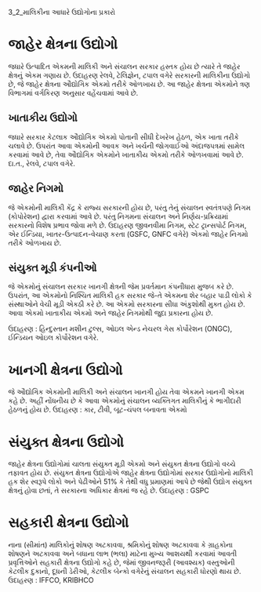 3_2_માલિકીના આધારે ઉદ્યોગોના પ્રકારો

# જાહેર ક્ષેત્રના ઉદ્યોગો
જધારે ઉત્પાદિત એકમની માલિકી અને સંચાલન સરકાર હસ્તક હોય છે ત્યારે તે જાહેર ક્ષેત્રનું એકમ ગણાય છે. ઉદાહરણ રેલવે, ટેલિજ્ઞેન, ટપાલ વગેરે સરકારની માલિકીના ઉદ્યોગો છે, જે જાહેર ક્ષેત્રના ઔદ્યોગિક એકમો તરીકે ઓળખાય છે. આ જાહેર ક્ષેત્રના એકમોને ત્રણ વિભાગમાં વર્ગકિરણ અનુસાર વહેંચવામાં આવે છે.

## ખાતાકીય ઉદ્યોગો
જધારે સરકાર કેટલાક ઔદ્યોગિક એકમો પોતાની સીધી દેખરેખ હેઠળ, એક ખાતા તરીકે ચલાવે છે. ઉપરાંત આવા એકમોની આવક અને ખર્ચની જોગવાઈઓ અંદાજપત્રમાં સામેલ કરવામાં આવે છે, તેવા ઔદ્યોગિક એકમોને ખાતાકીય એકમો તરીકે ઓળખવામાં આવે છે. દા.ત., રેલવે, ટપાલ વગેરે.

## જાહેર નિગમો
જે એકમોની માલિકી કેંદ્ર કે રાજ્ય સરકારની હોય છે, પરંતુ તેનું સંચાલન સ્વતંત્રપણે નિગમ (કોપોરેશન) દ્વારા કરવામાં આવે છે. પરંતુ નિગમના સંચાલન અને નિર્ણય-પ્રક્રિયામાં સરકારનો વિશેષ પ્રભાવ જોવા મળે છે. ઉદાહરણ જીવનવીમા નિગમ, સ્ટેટ ટ્રાન્સપોર્ટ નિગમ, એર ઈન્ડિયા, ખાતર-ઉત્પાદન-વેચાણ કરતા (GSFC, GNFC વગેરે) એકમો જાહેર નિગમો તરીકે ઓળખાય છે.

## સંયુક્ત મૂડી કંપનીઓ
જે એકમોનું સંચાલન સરકાર ખાનગી ક્ષેત્રની જેમ પ્રવર્તમાન કંપનીધારા મુજબ કરે છે. ઉપરાંત, આ એકમોનો નિશ્ચિત માલિકી હક સરકાર જે-તે એકમના શેર બહાર પાડી લોકો કે સંસ્થાઓને વેચી મૂડી એકઠી કરે છે. આ એકમો સરકારના સીધા અંકુશોથી મુક્ત હોય છે. આવા એકમો ખાતાકીય એકમો અને જાહેર નિગમોથી જુદા પ્રકારના હોય છે.

ઉદાહરણ : હિન્દુસ્તાન મશીન ટુલ્સ, ઓઇલ એન્ડ નેચરલ ગેસ કોર્પોરેશન (ONGC), ઈન્ડિયન ઓઇલ કોર્પોરેશન વગેરે.

# ખાનગી ક્ષેત્રના ઉદ્યોગો
જે ઔદ્યોગિક એકમોની માલિકી અને સંચાલન ખાનગી હોય તેવા એકમને ખાનગી એકમ કહે છે. અહીં નોંધનીય છે કે આવા એકમોનું સંચાલન વ્યક્તિગત માલિકીનું કે ભાગીદારી હેઠળનું હોય છે. ઉદાહરણ : કાર, ટીવી, બૂટ-ચંપલ બનાવતા એકમો

# સંયુક્ત ક્ષેત્રના ઉદ્યોગો
જાહેર ક્ષેત્રના ઉદ્યોગોમાં ચાલતા સંયુક્ત મૂડી એકમો અને સંયુક્ત ક્ષેત્રના ઉદ્યોગો વચ્ચે તફાવત હોય છે. સંયુક્ત ક્ષેત્રના ઉદ્યોગોએ જાહેર ક્ષેત્રના ઉદ્યોગોમાં સરકાર ઉદ્યોગોનો માલિકી હક શેર સ્વરૂપે લોકો અને પેઢીઓને 51% કે તેથી વધુ પ્રમાણમાં આપે છે જેથી ઉદ્યોગ સંયુક્ત ક્ષેત્રનું હોવા છતાં, તે સરકારના અધિકાર ક્ષેત્રમાં જ રહે છે. ઉદાહરણ : GSPC

# સહકારી ક્ષેત્રના ઉદ્યોગો
નાના (સીમાંત) માલિકોનું શોષણ અટકાવવા, શ્રમિકોનું શોષણ અટકાવવા કે ગ્રાહકોના શોષણને અટકાવવા અને બધાના લાભ (ભલા) માટેના મુખ્ય આશયથી કરવામાં આવતી પ્રવૃત્તિઓને સહકારી ક્ષેત્રના ઉદ્યોગો કહે છે, જેમાં જીવનજરૂરી (આવશ્યક) વસ્તુઓની કેટલીક દુકાનો, દૂધની ડેરીઓ, કેટલીક બેન્કો વગેરેનું સંચાલન સહકારી ધોરણો થાય છે. ઉદાહરણ : IFFCO, KRIBHCO
